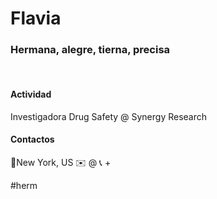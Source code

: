 # Flavia
### Hermana, alegre, tierna, precisa
<br>

#### Actividad
Investigadora Drug Safety @ Synergy Research 
<br>
#### Contactos
📍New York, US
✉️ @
📞 +

#herm